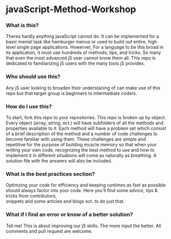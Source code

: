 # javaScript-Method-Workshop


### What is this?
Theres hardly anything javaScript cannot do. It can be implemented for a basic menial task like hamburger menus or used to build out entire, high level single page applications. Howerver, For a language to be this broad in its application, it must use hundreds of methods, tips, and tricks. So many that even the most advanced jS user cannot know them all. This repo is dedicated to familiarizing jS users with the many tools jS provides.

### Who should use this?

Any jS user looking to broaden their understaning of can make use of this repo but that target group is beginners to intermediate coders.

### How do I use this?

To start, fork this repo to your repositories. This repo is broken up by object. Every object (array, string, ect.) will have  subfolders of all the methods and properties available to it. Each method will have a problem set which consist of a brief description of the method and a number of code challenges to become familiar with using them. These challenges are simple and repetitive for the purpose of building muscle memory so that when your writing your own code, recognizing the best method to use and how to implement it in different situations will come as naturally as breathing. A solution file with the answers will also be included.

### What is the best practices section?

Optimzing your code for efficiency and keeping runtimes as fast as possible should always 
factor into your code. Here you'll find some advice, tips & tricks from contributors,  
snippets and some articles and blogs ect. to do just that.

### What if I find an error or know of a better solution?

Tell me! This is about improving our jS skills. The more input the better. All comments and pull request are welcome.
